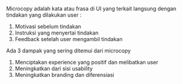 Microcopy adalah kata atau frasa di UI yang terkait langsung dengan tindakan yang dilakukan user :

1. Motivasi sebelum tindakan
2. Instruksi yang menyertai tindakan
3. Feedback setelah user mengambil tindakan

Ada 3 dampak yang sering ditemui dari microcopy
1. Menciptakan experience yang positif dan melibatkan user
2. Meningkatkan dari sisi usability
3. Meningkatkan branding dan diferensiasi